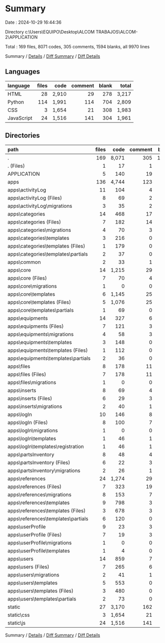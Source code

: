 # Summary

Date : 2024-10-29 16:44:36

Directory c:\\Users\\EQUIPO\\Desktop\\ALCOM TRABAJOS\\ALCOM-2\\APPLICATION

Total : 169 files,  8071 codes, 305 comments, 1594 blanks, all 9970 lines

Summary / [Details](details.md) / [Diff Summary](diff.md) / [Diff Details](diff-details.md)

## Languages
| language | files | code | comment | blank | total |
| :--- | ---: | ---: | ---: | ---: | ---: |
| HTML | 28 | 2,910 | 29 | 278 | 3,217 |
| Python | 114 | 1,991 | 114 | 704 | 2,809 |
| CSS | 3 | 1,654 | 21 | 308 | 1,983 |
| JavaScript | 24 | 1,516 | 141 | 304 | 1,961 |

## Directories
| path | files | code | comment | blank | total |
| :--- | ---: | ---: | ---: | ---: | ---: |
| . | 169 | 8,071 | 305 | 1,594 | 9,970 |
| . (Files) | 1 | 17 | 1 | 5 | 23 |
| APPLICATION | 5 | 140 | 19 | 64 | 223 |
| apps | 136 | 4,744 | 123 | 913 | 5,780 |
| apps\\activityLog | 11 | 104 | 4 | 35 | 143 |
| apps\\activityLog (Files) | 8 | 69 | 2 | 20 | 91 |
| apps\\activityLog\\migrations | 3 | 35 | 2 | 15 | 52 |
| apps\\categories | 14 | 468 | 17 | 106 | 591 |
| apps\\categories (Files) | 7 | 182 | 14 | 53 | 249 |
| apps\\categories\\migrations | 4 | 70 | 3 | 20 | 93 |
| apps\\categories\\templates | 3 | 216 | 0 | 33 | 249 |
| apps\\categories\\templates (Files) | 1 | 179 | 0 | 27 | 206 |
| apps\\categories\\templates\\partials | 2 | 37 | 0 | 6 | 43 |
| apps\\common | 2 | 33 | 1 | 8 | 42 |
| apps\\core | 14 | 1,215 | 29 | 109 | 1,353 |
| apps\\core (Files) | 7 | 70 | 4 | 34 | 108 |
| apps\\core\\migrations | 1 | 0 | 0 | 1 | 1 |
| apps\\core\\templates | 6 | 1,145 | 25 | 74 | 1,244 |
| apps\\core\\templates (Files) | 5 | 1,076 | 25 | 68 | 1,169 |
| apps\\core\\templates\\partials | 1 | 69 | 0 | 6 | 75 |
| apps\\equipments | 14 | 327 | 6 | 73 | 406 |
| apps\\equipments (Files) | 7 | 121 | 3 | 42 | 166 |
| apps\\equipments\\migrations | 4 | 58 | 3 | 20 | 81 |
| apps\\equipments\\templates | 3 | 148 | 0 | 11 | 159 |
| apps\\equipments\\templates (Files) | 1 | 112 | 0 | 7 | 119 |
| apps\\equipments\\templates\\partials | 2 | 36 | 0 | 4 | 40 |
| apps\\files | 8 | 178 | 11 | 54 | 243 |
| apps\\files (Files) | 7 | 178 | 11 | 53 | 242 |
| apps\\files\\migrations | 1 | 0 | 0 | 1 | 1 |
| apps\\inserts | 8 | 69 | 4 | 24 | 97 |
| apps\\inserts (Files) | 6 | 29 | 3 | 16 | 48 |
| apps\\inserts\\migrations | 2 | 40 | 1 | 8 | 49 |
| apps\\logIn | 10 | 146 | 8 | 54 | 208 |
| apps\\logIn (Files) | 8 | 100 | 7 | 34 | 141 |
| apps\\logIn\\migrations | 1 | 0 | 0 | 1 | 1 |
| apps\\logIn\\templates | 1 | 46 | 1 | 19 | 66 |
| apps\\logIn\\templates\\registration | 1 | 46 | 1 | 19 | 66 |
| apps\\partsInventory | 8 | 48 | 4 | 22 | 74 |
| apps\\partsInventory (Files) | 6 | 22 | 3 | 14 | 39 |
| apps\\partsInventory\\migrations | 2 | 26 | 1 | 8 | 35 |
| apps\\references | 24 | 1,274 | 29 | 231 | 1,534 |
| apps\\references (Files) | 7 | 323 | 19 | 99 | 441 |
| apps\\references\\migrations | 8 | 153 | 7 | 44 | 204 |
| apps\\references\\templates | 9 | 798 | 3 | 88 | 889 |
| apps\\references\\templates (Files) | 3 | 678 | 3 | 86 | 767 |
| apps\\references\\templates\\partials | 6 | 120 | 0 | 2 | 122 |
| apps\\userProfile | 9 | 23 | 3 | 20 | 46 |
| apps\\userProfile (Files) | 7 | 19 | 3 | 18 | 40 |
| apps\\userProfile\\migrations | 1 | 0 | 0 | 1 | 1 |
| apps\\userProfile\\templates | 1 | 4 | 0 | 1 | 5 |
| apps\\users | 14 | 859 | 7 | 177 | 1,043 |
| apps\\users (Files) | 7 | 265 | 6 | 117 | 388 |
| apps\\users\\migrations | 2 | 41 | 1 | 8 | 50 |
| apps\\users\\templates | 5 | 553 | 0 | 52 | 605 |
| apps\\users\\templates (Files) | 3 | 480 | 0 | 52 | 532 |
| apps\\users\\templates\\partials | 2 | 73 | 0 | 0 | 73 |
| static | 27 | 3,170 | 162 | 612 | 3,944 |
| static\\css | 3 | 1,654 | 21 | 308 | 1,983 |
| static\\js | 24 | 1,516 | 141 | 304 | 1,961 |

Summary / [Details](details.md) / [Diff Summary](diff.md) / [Diff Details](diff-details.md)